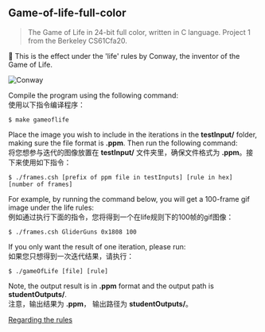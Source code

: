 ## Game-of-life-full-color
> The Game of Life in 24-bit full color, written in C language. Project 1 from the Berkeley CS61Cfa20.

:maple_leaf: This is the effect under the 'life' rules by Conway, the inventor of the Game of Life.

![Conway](jc.gif)

Compile the program using the following command:  
使用以下指令编译程序：
```
$ make gameoflife
```

Place the image you wish to include in the iterations in the **testInput/** folder, making sure the file format is **.ppm**. Then run the following command:  
将您想参与迭代的图像放置在 **testInput/** 文件夹里，确保文件格式为 **.ppm**。接下来使用如下指令：
```
$ ./frames.csh [prefix of ppm file in testInputs] [rule in hex] [number of frames]
```

For example, by running the command below, you will get a 100-frame gif image under the life rules:  
例如通过执行下面的指令，您将得到一个在life规则下的100帧的gif图像：
```
$ ./frames.csh GliderGuns 0x1808 100
```

If you only want the result of one iteration, please run:  
如果您只想得到一次迭代结果，请执行：
```
$ ./gameOfLife [file] [rule]
```
Note, the output result is in **.ppm** format and the output path is **studentOutputs/**.  
注意，输出结果为 **.ppm**， 输出路径为 **studentOutputs/**。

[Regarding the rules](https://en.wikipedia.org/wiki/Life-like_cellular_automaton#A_selection_of_Life-like_rule)
